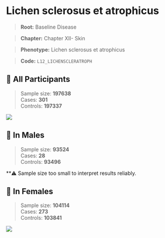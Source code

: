 # Lichen sclerosus et atrophicus

> **Root:** Baseline Disease  

> **Chapter:** Chapter XII- Skin  

> **Phenotype:** Lichen sclerosus et atrophicus  

> **Code:** `L12_LICHENSCLERATROPH`

## 🧪 All Participants  
> Sample size: **197638**  
> Cases: **301**  
> Controls: **197337**
<img src="/Disease/Figures/ALL/Incidence/L12_LICHENSCLERATROPH.png"/>
<CsvTable src="/Disease_Data/ALL/Incidence/COX_L12_LICHENSCLERATROPH.csv" label="🔍 View full results" />

## 👨 In Males  
> Sample size: **93524**  
> Cases: **28**  
> Controls: **93496**

**⚠️ Sample size too small to interpret results reliably.


## 👩 In Females  
> Sample size: **104114**  
> Cases: **273**  
> Controls: **103841**
<img src="/Disease/Figures/Female/Incidence/L12_LICHENSCLERATROPH.png"/>
<CsvTable src="/Disease_Data/Female/Incidence/COX_L12_LICHENSCLERATROPH.csv" label="🔍 View full results" />
